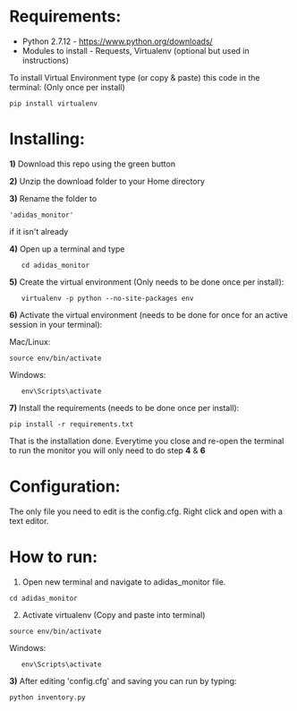 # **Requirements:** #
* Python 2.7.12 - https://www.python.org/downloads/
* Modules to install - Requests, Virtualenv (optional but used in instructions)


To install Virtual Environment type (or copy & paste) this code in the terminal: (Only once per install)

```
pip install virtualenv
```


# **Installing:** #
**1)** Download this repo using the green button

**2)** Unzip the download folder to your Home directory

**3)** Rename the folder to 
```
'adidas_monitor'
```
if it isn't already

**4)** Open up a terminal and type

```
   cd adidas_monitor
```

**5)** Create the virtual environment (Only needs to be done once per install):

```
   virtualenv -p python --no-site-packages env
```

**6)** Activate the virtual environment (needs to be done for once for an active session in your terminal):

Mac/Linux:

```
source env/bin/activate
```

Windows:

```
   env\Scripts\activate
```

**7)** Install the requirements (needs to be done once per install):

```
pip install -r requirements.txt
```


That is the installation done. Everytime you close and re-open the terminal to run the monitor you will only need to do step **4** & **6**

# **Configuration:** #
The only file you need to edit is the config.cfg. Right click and open with a text editor.


# **How to run:** #

1) Open new terminal and navigate to adidas_monitor file.


```
cd adidas_monitor
```

2) Activate virtualenv (Copy and paste into terminal)

```
source env/bin/activate
```
Windows:

```
   env\Scripts\activate
```

**3)** After editing 'config.cfg' and saving you can run by typing:

```
python inventory.py
```

